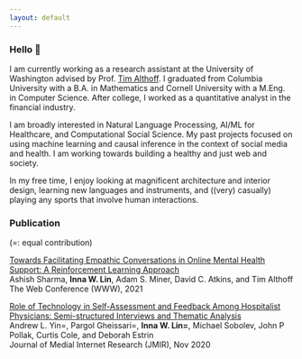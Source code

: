 ```yaml
---
layout: default
---
```

### Hello 🤗

I am currently working as a research assistant at the University of Washington advised by Prof. [Tim Althoff](http://timalthoff.de/). I graduated from Columbia University with a B.A. in Mathematics and Cornell University with a M.Eng. in Computer Science. After college, I worked as a quantitative analyst in the financial industry.

I am broadly interested in Natural Language Processing, AI/ML for Healthcare, and Computational Social Science. My past projects focused on using machine learning and causal inference in the context of social media and health. I am working towards building a healthy and just web and society.

In my free time, I enjoy looking at magnificent architecture and interior design, learning new languages and instruments, and ((very) casually) playing any sports that involve human interactions.

### Publication  
(=: equal contribution)

[Towards Facilitating Empathic Conversations in Online Mental Health Support: A Reinforcement Learning Approach](https://arxiv.org/abs/2101.07714)  
Ashish Sharma, **Inna W. Lin**, Adam S. Miner, David C. Atkins, and Tim Althoff  
The Web Conference (WWW), 2021

[Role of Technology in Self-Assessment and Feedback Among Hospitalist Physicians: Semi-structured Interviews and Thematic Analysis](jmir.org/2020/11/e23299/citations)  
Andrew L. Yin=, Pargol Gheissari=, **Inna W. Lin=**, Michael Sobolev, John P Pollak, Curtis Cole, and Deborah Estrin  
Journal of Medial Internet Research (JMIR), Nov 2020 



